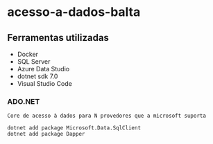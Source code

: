 # acesso-a-dados-balta

## Ferramentas utilizadas
- Docker
- SQL Server
- Azure Data Studio
- dotnet sdk 7.0
- Visual Studio Code

### ADO.NET
    Core de acesso à dados para N provedores que a microsoft suporta

```
dotnet add package Microsoft.Data.SqlClient
dotnet add package Dapper
```